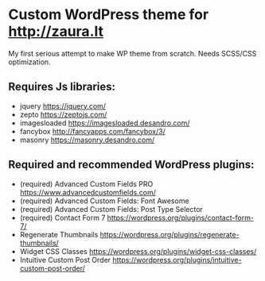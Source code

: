 # Custom WordPress theme for http://zaura.lt

My first serious attempt to make WP theme from scratch.
Needs SCSS/CSS optimization.

## Requires Js libraries:

+ jquery https://jquery.com/
+ zepto https://zeptojs.com/
+ imagesloaded https://imagesloaded.desandro.com/
+ fancybox http://fancyapps.com/fancybox/3/
+ masonry https://masonry.desandro.com/

## Required and recommended WordPress plugins:

+ (required) Advanced Custom Fields PRO https://www.advancedcustomfields.com/
+ (required) Advanced Custom Fields: Font Awesome
+ (required) Advanced Custom Fields: Post Type Selector
+ (required) Contact Form 7 https://wordpress.org/plugins/contact-form-7/
+ Regenerate Thumbnails https://wordpress.org/plugins/regenerate-thumbnails/
+ Widget CSS Classes https://wordpress.org/plugins/widget-css-classes/
+ Intuitive Custom Post Order https://wordpress.org/plugins/intuitive-custom-post-order/
